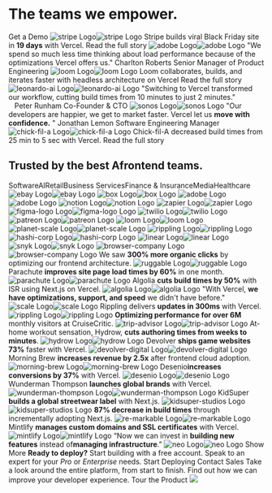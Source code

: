 # The teams we empower.
Get a Demo
![stripe Logo](https://vercel.com/vc-ap-vercel-marketing/_next/static/media/stripe-color-light.4858bc6d.svg)![stripe Logo](https://vercel.com/vc-ap-vercel-marketing/_next/static/media/stripe-color-dark.4858bc6d.svg)
Stripe builds viral Black Friday site in **19 days** with Vercel.
Read the full story
![adobe Logo](https://vercel.com/vc-ap-vercel-marketing/_next/static/media/adobe-color-light.233a89e1.svg)![adobe Logo](https://vercel.com/vc-ap-vercel-marketing/_next/static/media/adobe-color-dark.233a89e1.svg)
"We spend so much less time thinking about load performance because of the optimizations Vercel offers us."
Charlton Roberts
Senior Manager of Product Engineering
![loom Logo](https://vercel.com/vc-ap-vercel-marketing/_next/static/media/loom-color-light.87c42f76.svg)![loom Logo](https://vercel.com/vc-ap-vercel-marketing/_next/static/media/loom-color-dark.64b4e50f.svg)
Loom collaborates, builds, and iterates faster with headless architecture on Vercel
Read the full story
![leonardo-ai Logo](https://vercel.com/vc-ap-vercel-marketing/_next/static/media/leonardo-ai-color-light.559b306b.svg)![leonardo-ai Logo](https://vercel.com/vc-ap-vercel-marketing/_next/static/media/leonardo-ai-color-dark.bdc8c8d5.svg)
"Switching to Vercel transformed our workflow, cutting build times from 10 minutes to just 2 minutes.​‌‍" ​‍ ‌‍‌‌‌‍‌​‌‍‍‌‌ ‌​​ ‌‍‌‌​ ‌​ ​‌‌​​‌‌​‌ ​ ‍‌‌‍ ‍‌ ‌​‌‍‍ ‌​‍‍​ ‍‌‌‌‌‌‌ ​‍‌ ‌‍‌​​‌‌ ​ ​ ​‍‌​‍​‌​‌ ‌​ ​‌ ​​​ ‌‍‌‍‍‌‌‍ ​‍‌‍‌ ‌​​ ‌‌‍‌‌​‍​‍‌ ‌
Peter Runham
Co-Founder & CTO
![sonos Logo](https://vercel.com/vc-ap-vercel-marketing/_next/static/media/sonos-light.8ec71244.svg)![sonos Logo](https://vercel.com/vc-ap-vercel-marketing/_next/static/media/sonos-dark.714b35d8.svg)
"Our developers are happier, we get to market faster. Vercel let us **move with confidence.** "
Jonathan Lemon
Software Engineering Manager
![chick-fil-a Logo](https://vercel.com/vc-ap-vercel-marketing/_next/static/media/chick-fil-a-color-light.7c6922d0.svg)![chick-fil-a Logo](https://vercel.com/vc-ap-vercel-marketing/_next/static/media/chick-fil-a-color-dark.baa95872.svg)
Chick-fil-A decreased build times from 25 min to 5 sec with Vercel.
Read the full story
## Trusted by the best Afrontend teams.
SoftwareAIRetailBusiness ServicesFinance & InsuranceMediaHealthcare
![ebay Logo](https://vercel.com/vc-ap-vercel-marketing/_next/static/media/ebay-color-light.04f2a0da.svg)![ebay Logo](https://vercel.com/vc-ap-vercel-marketing/_next/static/media/ebay-color-dark.04f2a0da.svg)
![box Logo](https://vercel.com/vc-ap-vercel-marketing/_next/static/media/box-color-light.6155f7d9.svg)![box Logo](https://vercel.com/vc-ap-vercel-marketing/_next/static/media/box-dark.53d010ea.svg)
![adobe Logo](https://vercel.com/vc-ap-vercel-marketing/_next/static/media/adobe-color-light.233a89e1.svg)![adobe Logo](https://vercel.com/vc-ap-vercel-marketing/_next/static/media/adobe-color-dark.233a89e1.svg)
![notion Logo](https://vercel.com/vc-ap-vercel-marketing/_next/static/media/notion-light.81ef52bd.svg)![notion Logo](https://vercel.com/vc-ap-vercel-marketing/_next/static/media/notion-dark.b0043062.svg)
![zapier Logo](https://vercel.com/vc-ap-vercel-marketing/_next/static/media/zapier-color-light.5f347ed0.svg)![zapier Logo](https://vercel.com/vc-ap-vercel-marketing/_next/static/media/zapier-color-dark.e7a036a4.svg)
![figma-logo Logo](https://vercel.com/vc-ap-vercel-marketing/_next/static/media/figma-logo-color-light.c5e1670e.svg)![figma-logo Logo](https://vercel.com/vc-ap-vercel-marketing/_next/static/media/figma-logo-color-dark.689fe8d1.svg)
![twilio Logo](https://vercel.com/vc-ap-vercel-marketing/_next/static/media/twilio-color-light.91c3207d.svg)![twilio Logo](https://vercel.com/vc-ap-vercel-marketing/_next/static/media/twilio-color-dark.ee9ae985.svg)
![patreon Logo](https://vercel.com/vc-ap-vercel-marketing/_next/static/media/patreon-light.33c28a08.svg)![patreon Logo](https://vercel.com/vc-ap-vercel-marketing/_next/static/media/patreon-dark.d6ac71b3.svg)
![loom Logo](https://vercel.com/vc-ap-vercel-marketing/_next/static/media/loom-color-light.87c42f76.svg)![loom Logo](https://vercel.com/vc-ap-vercel-marketing/_next/static/media/loom-color-dark.64b4e50f.svg)
![planet-scale Logo](https://vercel.com/vc-ap-vercel-marketing/_next/static/media/planet-scale-light.21c30950.svg)![planet-scale Logo](https://vercel.com/vc-ap-vercel-marketing/_next/static/media/planet-scale-dark.6fd3cb57.svg)
![rippling Logo](https://vercel.com/vc-ap-vercel-marketing/_next/static/media/rippling-light.a7b23cfa.svg)![rippling Logo](https://vercel.com/vc-ap-vercel-marketing/_next/static/media/rippling-dark.fc7ae81d.svg)
![hashi-corp Logo](https://vercel.com/vc-ap-vercel-marketing/_next/static/media/hashi-corp-light.b082008a.svg)![hashi-corp Logo](https://vercel.com/vc-ap-vercel-marketing/_next/static/media/hashi-corp-dark.7a41f1c6.svg)
![linear Logo](https://vercel.com/vc-ap-vercel-marketing/_next/static/media/linear-light.7ff42275.svg)![linear Logo](https://vercel.com/vc-ap-vercel-marketing/_next/static/media/linear-dark.31403658.svg)
![snyk Logo](https://vercel.com/vc-ap-vercel-marketing/_next/static/media/snyk-color-light.56ffbe1c.svg)![snyk Logo](https://vercel.com/vc-ap-vercel-marketing/_next/static/media/snyk-color-dark.824d815f.svg)
![browser-company Logo](https://vercel.com/vc-ap-vercel-marketing/_next/static/media/browser-company-color-light.39282c6f.svg)![browser-company Logo](https://vercel.com/vc-ap-vercel-marketing/_next/static/media/browser-company-dark.7f3690a9.svg)
We saw **300% more organic clicks** by optimizing our frontend architecture.
![ruggable Logo](https://vercel.com/vc-ap-vercel-marketing/_next/static/media/ruggable-light.81b9d26b.svg)![ruggable Logo](https://vercel.com/vc-ap-vercel-marketing/_next/static/media/ruggable-dark.6fc0566f.svg)
Parachute **improves site page load times by 60%** in one month.
![parachute Logo](https://vercel.com/vc-ap-vercel-marketing/_next/static/media/parachute-light.5f3c1a6d.svg)![parachute Logo](https://vercel.com/vc-ap-vercel-marketing/_next/static/media/parachute-dark.ba1219bf.svg)
Algolia **cuts build times by 50%** with ISR using Next.js on Vercel.
![algolia Logo](https://vercel.com/vc-ap-vercel-marketing/_next/static/media/algolia-color-light.31fea252.svg)![algolia Logo](https://vercel.com/vc-ap-vercel-marketing/_next/static/media/algolia-color-dark.31fea252.svg)
"With Vercel, **we have optimizations, support, and speed** we didn't have before."
![scale Logo](https://vercel.com/vc-ap-vercel-marketing/_next/static/media/scale-light.99aaf7f9.svg)![scale Logo](https://vercel.com/vc-ap-vercel-marketing/_next/static/media/scale-dark.afb01c23.svg)
Rippling delivers **updates in 300ms** with Vercel.
![rippling Logo](https://vercel.com/vc-ap-vercel-marketing/_next/static/media/rippling-light.a7b23cfa.svg)![rippling Logo](https://vercel.com/vc-ap-vercel-marketing/_next/static/media/rippling-dark.fc7ae81d.svg)
**Optimizing performance for over 6M** monthly visitors at CruiseCritic.
![trip-advisor Logo](https://vercel.com/vc-ap-vercel-marketing/_next/static/media/trip-advisor-color-light.b7dc8b6e.svg)![trip-advisor Logo](https://vercel.com/vc-ap-vercel-marketing/_next/static/media/trip-advisor-color-dark.7b1541a8.svg)
At-home workout sensation, Hydrow, **cuts authoring times from weeks to minutes**.
![hydrow Logo](https://vercel.com/vc-ap-vercel-marketing/_next/static/media/hydrow-color-light.32b5131a.svg)![hydrow Logo](https://vercel.com/vc-ap-vercel-marketing/_next/static/media/hydrow-dark.d6b44245.svg)
Devolver **ships game websites 73%** faster with Vercel.
![devolver-digital Logo](https://vercel.com/vc-ap-vercel-marketing/_next/static/media/devolver-digital-color-light.a0bbcda5.svg)![devolver-digital Logo](https://vercel.com/vc-ap-vercel-marketing/_next/static/media/devolver-digital-color-dark.a0bbcda5.svg)
Morning Brew **increases revenue by 2.5x** after frontend cloud adoption.
![morning-brew Logo](https://vercel.com/vc-ap-vercel-marketing/_next/static/media/morning-brew-color-light.4a88e275.svg)![morning-brew Logo](https://vercel.com/vc-ap-vercel-marketing/_next/static/media/morning-brew-color-dark.5a25a704.svg)
Desenio**increases conversions by 37%** with Vercel.
![desenio Logo](https://vercel.com/vc-ap-vercel-marketing/_next/static/media/desenio-light.b6880367.svg)![desenio Logo](https://vercel.com/vc-ap-vercel-marketing/_next/static/media/desenio-dark.766b473f.svg)
Wunderman Thompson **launches global brands** with Vercel.
![wunderman-thompson Logo](https://vercel.com/vc-ap-vercel-marketing/_next/static/media/wunderman-thompson-light.d6e2f7f2.svg)![wunderman-thompson Logo](https://vercel.com/vc-ap-vercel-marketing/_next/static/media/wunderman-thompson-dark.d75cea86.svg)
KidSuper **builds a global streetwear label** with Next.js.
![kidsuper-studios Logo](https://vercel.com/vc-ap-vercel-marketing/_next/static/media/kidsuper-studios-light.042f5e6b.svg)![kidsuper-studios Logo](https://vercel.com/vc-ap-vercel-marketing/_next/static/media/kidsuper-studios-dark.8f5a5f0b.svg)
**87% decrease in build times** through incrementally adopting Next.js.
![re-markable Logo](https://vercel.com/vc-ap-vercel-marketing/_next/static/media/re-markable-light.3c835c09.svg)![re-markable Logo](https://vercel.com/vc-ap-vercel-marketing/_next/static/media/re-markable-dark.a8cb01aa.svg)
Mintlify **manages custom domains and SSL certificates** with Vercel.
![mintlify Logo](https://vercel.com/vc-ap-vercel-marketing/_next/static/media/mintlify-color-light.eb27ce6f.svg)![mintlify Logo](https://vercel.com/vc-ap-vercel-marketing/_next/static/media/mintlify-color-dark.4983a5d6.svg)
“Now we can invest in **building new features** instead of**managing infrastructure**.”
![neo Logo](https://vercel.com/vc-ap-vercel-marketing/_next/static/media/neo-light.bdc51fdc.svg)![neo Logo](https://vercel.com/vc-ap-vercel-marketing/_next/static/media/neo-dark.f1577723.svg)
Show More
**Ready to deploy?** Start building with a free account. Speak to an expert for your _Pro_ or _Enterprise_ needs.
Start Deploying
Contact Sales
Take a look around the entire platform, from start to finish. Find out how we can improve your developer experience.
Tour the Product
![](https://vercel.com/vc-ap-vercel-marketing/_next/static/media/arrow-right.6e642674.svg)
